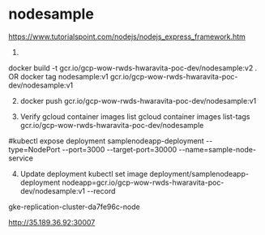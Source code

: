# nodesample

https://www.tutorialspoint.com/nodejs/nodejs_express_framework.htm

1)
docker build -t gcr.io/gcp-wow-rwds-hwaravita-poc-dev/nodesample:v2 .
OR
docker tag nodesample:v1 gcr.io/gcp-wow-rwds-hwaravita-poc-dev/nodesample:v1

2) docker push gcr.io/gcp-wow-rwds-hwaravita-poc-dev/nodesample:v1


3) Verify
gcloud container images list
gcloud container images list-tags gcr.io/gcp-wow-rwds-hwaravita-poc-dev/nodesample


#kubectl expose deployment samplenodeapp-deployment --type=NodePort --port=3000 --target-port=30000 --name=sample-node-service 


4) Update deployment
kubectl set image deployment/samplenodeapp-deployment nodeapp=gcr.io/gcp-wow-rwds-hwaravita-poc-dev/nodesample:v1 --record

gke-replication-cluster-da7fe96c-node

http://35.189.36.92:30007